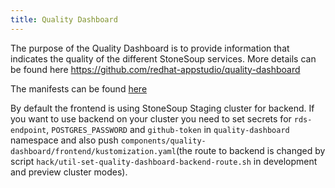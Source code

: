 ```yaml
---
title: Quality Dashboard
---
```


The purpose of the Quality Dashboard is to provide information that indicates the quality
of the different StoneSoup services. More details can be found here https://github.com/redhat-appstudio/quality-dashboard

The manifests can be found [here](../../components/quality-dashboard/)

By default the frontend is using StoneSoup Staging cluster for backend. If you want to use backend on your cluster you need to set secrets for `rds-endpoint`, `POSTGRES_PASSWORD` and `github-token` in `quality-dashboard` namespace and also push `components/quality-dashboard/frontend/kustomization.yaml`(the route to backend is changed by script `hack/util-set-quality-dashboard-backend-route.sh` in development and preview cluster modes).
